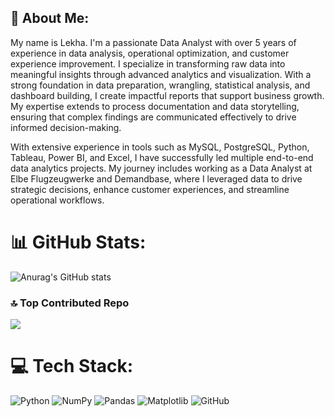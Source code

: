 ## 💫 About Me:
My name is Lekha. I'm a passionate Data Analyst with over 5 years of experience in data analysis, operational optimization, and customer experience improvement. I specialize in transforming raw data into meaningful insights through advanced analytics and visualization. With a strong foundation in data preparation, wrangling, statistical analysis, and dashboard building, I create impactful reports that support business growth. My expertise extends to process documentation and data storytelling, ensuring that complex findings are communicated effectively to drive informed decision-making.


With extensive experience in tools such as MySQL, PostgreSQL, Python, Tableau, Power BI, and Excel, I have successfully led multiple end-to-end data analytics projects. My journey includes working as a Data Analyst at Elbe Flugzeugwerke and Demandbase, where I leveraged data to drive strategic decisions, enhance customer experiences, and streamline operational workflows.


# 📊 GitHub Stats:
![Anurag's GitHub stats](https://github-readme-stats.vercel.app/api?username=lekhakasinadhuni07&show_icons=true&theme=radical)

### 🔝 Top Contributed Repo
![](https://github-contributor-stats.vercel.app/api?username=lekhakasinadhuni07&limit=5&theme=onedark&combine_all_yearly_contributions=true)

# 💻 Tech Stack:
![Python](https://img.shields.io/badge/python-3670A0?style=for-the-badge&logo=python&logoColor=ffdd54) ![NumPy](https://img.shields.io/badge/numpy-%23013243.svg?style=for-the-badge&logo=numpy&logoColor=white) ![Pandas](https://img.shields.io/badge/pandas-%23150458.svg?style=for-the-badge&logo=pandas&logoColor=white) ![Matplotlib](https://img.shields.io/badge/Matplotlib-%23ffffff.svg?style=for-the-badge&logo=Matplotlib&logoColor=black) ![GitHub](https://img.shields.io/badge/github-%23121011.svg?style=for-the-badge&logo=github&logoColor=white)

<!--
**lekhakasinadhuni07/lekhakasinadhuni07** is a ✨ _special_ ✨ repository because its `README.md` (this file) appears on your GitHub profile.

